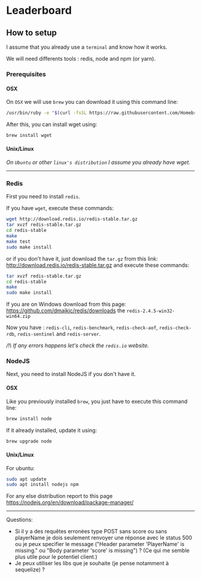 # Leaderboard

## How to setup

I assume that you already use a `terminal` and know how it works. 

We will need differents tools : redis, node and npm (or yarn).

### Prerequisites
#### OSX
On `OSX` we will use `brew` you can download it using this command line:
```bash
/usr/bin/ruby -e "$(curl -fsSL https://raw.githubusercontent.com/Homebrew/install/master/install)"
```
After this, you can install wget using:
```bash
brew install wget
```
#### Unix/Linux
*On `Ubuntu` or other `linux's distribution` I assume you already have wget.*

---

### Redis

First you need to install `redis`.

If you have `wget`, execute these commands:
```bash
wget http://download.redis.io/redis-stable.tar.gz
tar xvzf redis-stable.tar.gz
cd redis-stable
make
make test
sudo make install
```

or if you don't have it, just download the `tar.gz` from this link: http://download.redis.io/redis-stable.tar.gz
and execute these commands:

```bash
tar xvzf redis-stable.tar.gz
cd redis-stable
make
sudo make install
```

If you are on Windows download from this page: https://github.com/dmajkic/redis/downloads
the `redis-2.4.5-win32-win64.zip`

Now you have : `redis-cli`, `redis-benchmark`, `redis-check-aof`, `redis-check-rdb`, `redis-sentinel` and `redis-server`.

*/!\ If any errors happens let's check the `redis.io` website.*


### NodeJS

Next, you need to install NodeJS if you don't have it.

#### OSX
Like you previously installed `brew`, you just have to execute this command line:
```bash
brew install node
```
If it already installed, update it using:
```bash
brew upgrade node
```

#### Unix/Linux
For ubuntu:
```bash
sudo apt update
sudo apt install nodejs npm
```
For any else distribution report to this page https://nodejs.org/en/download/package-manager/


---

Questions:

 - Si il y a des requêtes erronées type POST sans score ou sans playerName je dois seulement renvoyer une réponse avec le status 500 ou je peux specifier le message ("Header parameter 'PlayerName' is missing." ou "Body parameter 'score' is missing") ? (Ce qui me semble plus utile pour le potentiel client.)
 - Je peux utiliser les libs que je souhaite (je pense notamment à sequelize) ?

